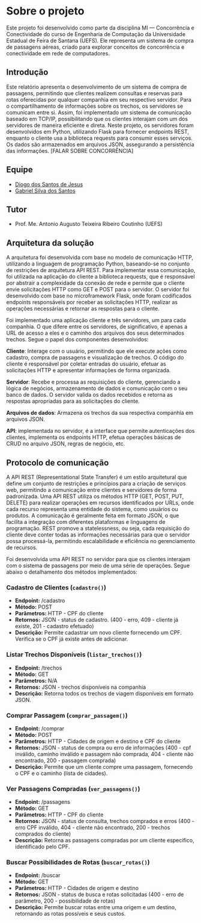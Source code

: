 <h1>Sobre o projeto</h1>
<p>Este projeto foi desenvolvido como parte da disciplina MI — Concorrência e Conectividade do curso de Engenharia de Computação da Universidade Estadual de Feira de Santana (UEFS). Ele representa um sistema de compra de passagens aéreas, criado para explorar conceitos de concorrência e conectividade em rede de computadores.</p>
<div id = "introducao"> 
  <h2>Introdução</h2>
  <p>
    Este relatório apresenta o desenvolvimento de um sistema de compra de passagens, permitindo que clientes realizem consultas e reservas para rotas oferecidas por qualquer companhia em seu respectivo servidor. Para o compartilhamento de informações sobre os trechos, os servidores se comunicam entre si. Assim, foi implementado um sistema de comunicação baseado em TCP/IP, possibilitando que os clientes interajam com um dos servidores de maneira eficiente e direta. Neste projeto, os servidores foram desenvolvidos em Python, utilizando Flask para fornecer endpoints REST, enquanto o cliente usa a biblioteca requests para consumir esses serviços. Os dados são armazenados em arquivos JSON, assegurando a persistência das informações. [FALAR SOBRE CONCORRÊNCIA]
  </p>
</div>

<h2>Equipe</h2>
<uL>
  <li><a href="https://github.com/DiogoDSJ">Diogo dos Santos de Jesus</a></li>
  <li><a href="https://github.com/eugabrielbr">Gabriel Silva dos Santos</a></li>
</ul>

<h2>Tutor</h2>
<uL>
  <li>Prof. Me. Antonio Augusto Teixeira Ribeiro Coutinho (UEFS)</li>
</ul>

<div id = "arquitetura">
<h2>Arquitetura da solução</h2>

  <p>A arquitetura foi desenvolvida com base no modelo de comunicação HTTP, utilizando a linguagem de programação Python, baseando-se no conjunto de restrições de arquitetura API REST. Para implementar essa comunicação, foi utilizada na aplicação do cliente a biblioteca requests, que é responsável por abstrair a complexidade da conexão de rede e permite que o cliente envie solicitações HTTP como GET e POST para o servidor. O servidor foi desenvolvido com base no microframework Flask, onde foram codificados endpoints responsáveis por receber as solicitações HTTP, realizar as operações necessárias e retornar as respostas para o cliente.</p>

  <p>Foi implementado uma aplicação cliente e três servidores, um para cada companhia. O que difere entre os servidores, de significativo, é apenas a URL de acesso a eles e o caminho dos arquivos dos seus determinados trechos. Segue o papel dos componentes desenvolvidos:</p>

  <p><strong>Cliente</strong>: Interage com o usuário, permitindo que ele execute ações como cadastro, compra de passagens e visualização de trechos. O código do cliente é responsável por coletar entradas do usuário, efetuar as solicitações HTTP e apresentar informações de forma organizada.</p>
  <p><strong>Servidor</strong>: Recebe e processa as requisições do cliente, gerenciando a lógica de negócios, armazenamento de dados e comunicação com o seu banco de dados. O servidor valida os dados recebidos e retorna as respostas apropriadas para as solicitações do cliente.</p>
  <p><strong>Arquivos de dados</strong>: Armazena os trechos da sua respectiva companhia em arquivos JSON. </p>
  <p><strong>API</strong>: implementada no servidor, é a interface que permite autenticações dos clientes, implementa os endpoints HTTP, efetua operações básicas de CRUD no arquivo JSON, regras de negócio, etc. </p>

</div> 

<div id = "protocolo">
  <h2>Protocolo de comunicação</h2>
<p>A API REST (Representational State Transfer) é um estilo arquitetural que define um conjunto de restrições e princípios para a criação de serviços web, permitindo a comunicação entre clientes e servidores de forma padronizada. Uma API REST utiliza os métodos HTTP (GET, POST, PUT, DELETE) para realizar operações em recursos identificados por URLs, onde cada recurso representa uma entidade do sistema, como usuários ou produtos. A comunicação é geralmente feita em formato JSON, o que facilita a integração com diferentes plataformas e linguagens de programação. REST promove a statelessness, ou seja, cada requisição do cliente deve conter todas as informações necessárias para que o servidor possa processá-la, permitindo escalabilidade e eficiência no gerenciamento de recursos.</p>

<p>
Foi desenvolvida uma API REST no servidor para que os clientes interajam com o sistema de passagens por meio de uma série de operações. Segue abaixo o detalhamento dos métodos implementados: 
</p>
  
  <h3>Cadastro de Clientes (<code>cadastro()</code>)</h3>
    <ul>
        <li><strong>Endpoint:</strong> /cadastro</li>
        <li><strong>Método:</strong> POST</li>
        <li><strong>Parâmetros:</strong> HTTP - CPF do cliente</li>
        <li><strong>Retornos:</strong> JSON - status de cadastro. (400 - erro, 409 - cliente já existe, 201 - cadastro efetuado)</li>
        <li><strong>Descrição:</strong> Permite cadastrar um novo cliente fornecendo um CPF. Verifica se o CPF já existe antes de adicionar.</li>
    </ul>

  <h3>Listar Trechos Disponíveis (<code>listar_trechos()</code>)</h3>
    <ul>
        <li><strong>Endpoint:</strong> /trechos</li>
        <li><strong>Método:</strong> GET</li>
        <li><strong>Parâmetros:</strong> N/A</li>
        <li><strong>Retornos:</strong> JSON - trechos disponíveis na companhia</li>
        <li><strong>Descrição:</strong> Retorna todos os trechos de viagem disponíveis em formato JSON.</li>
    </ul>

  <h3>Comprar Passagem (<code>comprar_passagem()</code>)</h3>
    <ul>
        <li><strong>Endpoint:</strong> /comprar</li>
        <li><strong>Método:</strong> POST</li>
        <li><strong>Parâmetros:</strong> HTTP - Cidades de origem e destino e CPF do cliente</li>
        <li><strong>Retornos:</strong> JSON - status de compra ou erro de informações (400 - cpf inválido, caminho inválido e passagem não comprada, 404 - cliente não encontrado, 200 - passagem comprada)</li>
        <li><strong>Descrição:</strong> Permite que um cliente compre uma passagem, fornecendo o CPF e o caminho (lista de cidades).</li>
    </ul>

  <h3>Ver Passagens Compradas (<code>ver_passagens()</code>)</h3>
    <ul>
        <li><strong>Endpoint:</strong> /passagens</li>
        <li><strong>Método:</strong> GET</li>
        <li><strong>Parâmetros:</strong> HTTP - CPF do cliente</li>
        <li><strong>Retornos:</strong> JSON - status de consulta, trechos comprados e erros (400 - erro CPF inválido, 404 - cliente não encontrado, 200 - trechos comprados do cliente)</li>
        <li><strong>Descrição:</strong> Retorna as passagens compradas por um cliente específico, identificado pelo CPF.</li>
    </ul>

  <h3>Buscar Possibilidades de Rotas (<code>buscar_rotas()</code>)</h3>
    <ul>
        <li><strong>Endpoint:</strong> /buscar</li>
        <li><strong>Método:</strong> GET</li>
        <li><strong>Parâmetros:</strong> HTTP - Cidades de origem e destino</li>
        <li><strong>Retornos:</strong> JSON - status de busca e rotas solicitadas (400 - erro de parâmetro, 200 - possibilidade de rotas)</li>
        <li><strong>Descrição:</strong> Permite buscar rotas entre uma origem e um destino, retornando as rotas possíveis e seus custos.</li>
    </ul>
  
</div>
